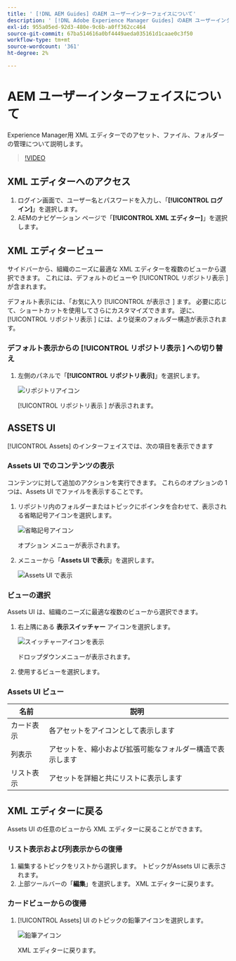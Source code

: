 ```yaml
---
title: ' [!DNL AEM Guides] のAEM ユーザーインターフェイスについて'
description: ' [!DNL Adobe Experience Manager Guides] のAEM ユーザーインターフェイスについて'
exl-id: 955a05ed-92d3-480e-9c6b-a0ff362cc464
source-git-commit: 67ba514616a0bf4449aeda035161d1caae0c3f50
workflow-type: tm+mt
source-wordcount: '361'
ht-degree: 2%

---
```


# AEM ユーザーインターフェイスについて

Experience Manager用 XML エディターでのアセット、ファイル、フォルダーの管理について説明します。

>[!VIDEO](https://video.tv.adobe.com/v/336659?quality=12&learn=on)

## XML エディターへのアクセス

1. ログイン画面で、ユーザー名とパスワードを入力し、「**[!UICONTROL ログイン]**」を選択します。
1. AEMのナビゲーション ページで「**[!UICONTROL XML エディター]**」を選択します。

## XML エディタービュー

サイドバーから、組織のニーズに最適な XML エディターを複数のビューから選択できます。 これには、デフォルトのビューや [!UICONTROL  リポジトリ表示 ] が含まれます。

デフォルト表示には、「お気に入り [!UICONTROL  が表示さ ] ます。 必要に応じて、ショートカットを使用してさらにカスタマイズできます。 逆に、[!UICONTROL  リポジトリ表示 ] には、より従来のフォルダー構造が表示されます。

### デフォルト表示からの [!UICONTROL  リポジトリ表示 ] への切り替え

1. 左側のパネルで「**[!UICONTROL リポジトリ表示]**」を選択します。

   ![ リポジトリアイコン ](images/common/repository-icon.png)

   [!UICONTROL  リポジトリ表示 ] が表示されます。

## ASSETS UI

[!UICONTROL Assets] のインターフェイスでは、次の項目を表示できます

### Assets UI でのコンテンツの表示

コンテンツに対して追加のアクションを実行できます。 これらのオプションの 1 つは、Assets UI でファイルを表示することです。

1. リポジトリ内のフォルダーまたはトピックにポインタを合わせて、表示される省略記号アイコンを選択します。

   ![ 省略記号アイコン ](images/lesson-2/options-menu-with-markings.png)

   オプション メニューが表示されます。

1. メニューから「**Assets UI で表示**」を選択します。

   ![Assets UI で表示 ](images/lesson-2/assets-ui.png)


### ビューの選択

Assets UI は、組織のニーズに最適な複数のビューから選択できます。

1. 右上隅にある **表示スイッチャー** アイコンを選択します。

   ![ スイッチャーアイコンを表示 ](images/lesson-2/view-switcher.png)

   ドロップダウンメニューが表示されます。

1. 使用するビューを選択します。

### Assets UI ビュー

| 名前 | 説明 |
| --- | --- |
| カード表示 | 各アセットをアイコンとして表示します |
| 列表示 | アセットを、縮小および拡張可能なフォルダー構造で表示します |
| リスト表示 | アセットを詳細と共にリストに表示します |

## XML エディターに戻る

Assets UI の任意のビューから XML エディターに戻ることができます。

### リスト表示および列表示からの復帰

1. 編集するトピックをリストから選択します。
トピックがAssets UI に表示されます。
1. 上部ツールバーの「**編集**」を選択します。
XML エディターに戻ります。

### カードビューからの復帰

1. [!UICONTROL Assets] UI のトピックの鉛筆アイコンを選択します。

   ![ 鉛筆アイコン ](images/lesson-2/return-card-view.png)

   XML エディターに戻ります。
